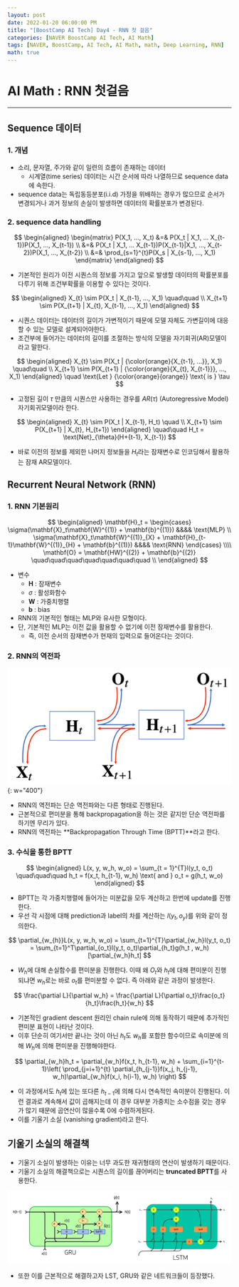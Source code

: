 ```yaml
---
layout: post
date: 2022-01-20 06:00:00 PM
title: "[BoostCamp AI Tech] Day4 - RNN 첫 걸음"
categories: [NAVER BoostCamp AI Tech, AI Math]
tags: [NAVER, BoostCamp, AI Tech, AI Math, math, Deep Learning, RNN]
math: true
---
```

# AI Math : RNN 첫걸음

---

## Sequence 데이터

### 1. 개념

- 소리, 문자열, 주가와 같이 일련의 흐름이 존재하는 데이터
    - 시계열(time series) 데이터는 시간 순서에 따라 나열하므로 sequence data에 속한다.
- sequence data는 독립동등분포(i.i.d) 가정을 위배하는 경우가 많으므로 순서가 변경되거나 과거 정보의 손실이 발생하면 데이터의 확률분포가 변경된다.

### 2. sequence data handling

$$
\begin{aligned}
\begin{matrix}
P(X_1, ..., X_t) &=& P(X_t | X_1, ... X_{t-1})P(X_1, ..., X_{t-1})  \\
&=& P(X_t | X_1, ... X_{t-1})P(X_{t-1}|X_1, ..., X_{t-2})P(X_1, ..., X_{t-2}) \\
&=& \prod_{s=1}^{t}P(X_s | X_{s-1}, ..., X_1)
\end{matrix}
\end{aligned}
$$  

- 기본적인 원리가 이전 시퀀스의 정보를 가지고 앞으로 발생할 데이터의 확률분포를 다루기 위해 조건부확률을 이용할 수 있다는 것이다.

$$
\begin{aligned}
X_{t} \sim P(X_t | X_{t-1}, ..., X_1) \quad\quad \\
X_{t+1} \sim P(X_{t+1} | X_{t}, X_{t-1}, ..., X_1) 
\end{aligned}
$$

- 시퀀스 데이터는 데이터의 길이가 가변적이기 때문에 모델 자체도 가변길이에 대응할 수 있는 모델로 설계되어야한다.
- 조건부에 들어가는 데이터의 길이를 조절하는 방식의 모델을 자기회귀(AR)모델이라고 말한다.

$$
\begin{aligned}
X_{t} \sim P(X_t | {\color{orange}{X_{t-1}, ...}}, X_1) \quad\quad \\
X_{t+1} \sim P(X_{t+1} | {\color{orange}{X_{t}, X_{t-1}}}, ..., X_1) 
\end{aligned} \quad \text{Let } {\color{orange}{orange}} \text{ is } \tau
$$

- 고정된 길이 $\tau$ 만큼의 시퀀스만 사용하는 경우를 $AR(\tau)$ (Autoregressive Model) 자기회귀모델이라 한다.

$$
\begin{aligned}
X_{t} \sim P(X_t | X_{t-1}, H_t) \quad \\
X_{t+1} \sim P(X_{t+1} | X_{t}, H_{t+1}) 
\end{aligned} \quad\quad H_t = \text{Net}_{\theta}(H+{t-1}, X_{t-1})
$$

- 바로 이전의 정보를 제외한 나머지 정보들을 $H_t$라는 잠재변수로 인코딩해서 활용하는 잠재 AR모델이다.

## Recurrent Neural Network (RNN)

### 1. RNN 기본원리

$$
\begin{aligned}
\mathbf{H}_t = 
\begin{cases}
\sigma(\mathbf{X}_t\mathbf{W}^{(1)} + \mathbf{b}^{(1)}) &&&& \text{MLP} \\
\sigma(\mathbf{X}_t\mathbf{W}^{(1)}_{X} + \mathbf{H}_{t-1}\mathbf{W}^{(1)}_{H} + \mathbf{b}^{(1)})  &&&& \text{RNN}
\end{cases} \\\\
\mathbf{O} = \mathbf{HW}^{(2)} + \mathbf{b}^{(2)} \quad\quad\quad\quad\quad\quad\quad \\ 
\end{aligned}
$$  

- 변수
    - $\mathbf{H}$ : 잠재변수
    - $\sigma$ : 활성화함수
    - $\mathbf{W}$ : 가중치행렬
    - $\mathbf{b}$ : bias
- RNN의 기본적인 형태는 MLP와 유사한 모형이다. 
- 단, 기본적인 MLP는 이전 값을 활용할 수 없기에 이전 잠재변수를 활용한다. 
    - 즉, 이전 순서의 잠재변수가 현재의 입력으로 들어온다는 것이다.

### 2. RNN의 역전파

![](/image/boostcamp/aimath/bptt.png){: w="400"}

- RNN의 역전파는 단순 역전파와는 다른 형태로 진행된다.
- 근본적으로 편미분을 통해 backpropagation을 하는 것은 같지만 단순 역전파를 하기엔 무리가 있다.
- RNN의 역전파는 **Backpropagation Through Time (BPTT)**라고 한다.

### 3. 수식을 통한 BPTT

$$
\begin{aligned}
L(x, y, w_h, w_o) = \sum_{t = 1}^{T}l(y_t, o_t) \quad\quad\quad h_t = f(x_t, h_{t-1}, w_h) \text{ and } o_t = g(h_t, w_o)
\end{aligned}
$$  

- BPTT는 각 가중치행렬에 들어가는 미분값을 모두 계산하고 한번에 update를 진행한다.
- 우선 각 시점에 대해 prediction과 label의 차를 계산하는 $l(y_t,o_y)$를 위와 같이 정의한다.

$$
\partial_{w_{h}}L(x, y, w_h, w_o) = \sum_{t=1}^{T}\partial_{w_h}l(y_t, o_t) = \sum_{t=1}^T\partial_{o_t}l(y_t, o_t)\partial_{h_t}g(h_t , w_h)[\partial_{w_h}h_t]
$$  

- $W_h$에 대해 손실함수를 편미분을 진행한다. 이때 왜 $O_t$와 $h_t$에 대해 편미분이 진행되냐면 $w_h$로는 바로 $o_t$를 편미분할 수 없다. 즉 아래와 같은 과정이 발생한다.

$$
\frac{\partial L}{\partial w_h} = \frac{\partial L}{\partial o_t}\frac{o_t}{h_t}\frac{h_t}{w_h}
$$  

- 기본적인 gradient descent 원리인 chain rule에 의해 동작하기 때문에 추가적인 편미분 표현이 나타난 것이다. 
- 이후 단순히 여기서만 끝나는 것이 아닌 $h_t$도 $w_h$를 포함한 함수이므로 속미분에 의해 $W_h$에 의해 편미분을 진행해야한다.  

$$
\partial_{w_h}h_t = \partial_{w_h}f(x_t, h_{t-1}, w_h) + \sum_{i=1}^{t-1}\left( \prod_{j=i+1}^{t} \partial_{h_{j-1}}f(x_j, h_{j-1}, w_h)\partial_{w_h}f(x_i, h{i-1}, w_h) \right)
$$  

- 이 과정에서도 $h_t$에 있는 또다른 $h_{t-1}$에 의해 다시 연속적인 속미분이 진행된다. 이런 결과로 계속해서 값이 곱해지는데 이 경우 대부분 가중치는 소수점을 갖는 경우가 많기 때문에 곱연산이 많을수록 0에 수렴하게된다.
- 이를 기울기 소실 (vanishing gradient)라고 한다.

## 기울기 소실의 해결책

- 기울기 소실이 발생하는 이유는 너무 과도한 재귀형태의 연산이 발생하기 때문이다.
- 기울기 소실의 해결책으로는 시퀀스의 길이를 끊어버리는 **truncated BPTT**를 사용한다.

![](/image/boostcamp/aimath/lstmgru.png)  

- 또한 이를 근본적으로 해결하고자 LST, GRU와 같은 네트워크들이 등장했다.